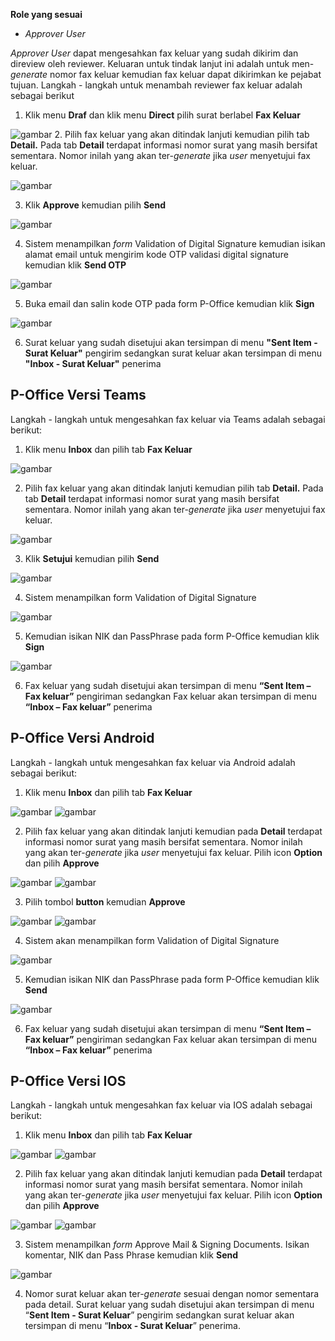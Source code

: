 **Role yang sesuai**

- *Approver User*

*Approver User* dapat mengesahkan fax keluar yang sudah dikirim dan direview oleh reviewer. Keluaran untuk tindak lanjut ini adalah untuk men-*generate* nomor fax keluar kemudian fax keluar dapat dikirimkan ke pejabat tujuan. Langkah - langkah untuk menambah reviewer fax keluar adalah sebagai berikut

1. Klik menu **Draf** dan klik menu **Direct** pilih surat berlabel **Fax Keluar**

![gambar](FaxKeluar/FK_Web/FK50.jpg)
2. Pilih fax keluar yang akan ditindak lanjuti kemudian pilih tab **Detail.** Pada tab **Detail** terdapat informasi nomor surat yang masih bersifat sementara. Nomor inilah yang akan ter-*generate* jika *user* menyetujui fax keluar.

![gambar](FaxKeluar/FK_Web/FK51.jpg)

3. Klik **Approve** kemudian pilih **Send**

![gambar](FaxKeluar/FK_Web/FK52.jpg)

4. Sistem menampilkan *form* Validation of Digital Signature kemudian isikan alamat email untuk mengirim kode OTP validasi digital signature kemudian klik **Send OTP**

![gambar](FaxKeluar/FK_Web/FK-CR02.png)

5. Buka email dan salin kode OTP pada form P-Office kemudian klik **Sign**

![gambar](FaxKeluar/FK_Web/FK-CR03.png)

6. Surat keluar yang sudah disetujui akan tersimpan di menu **"Sent Item - Surat Keluar"** pengirim sedangkan surat keluar akan tersimpan di menu **"Inbox - Surat Keluar"** penerima

## **P-Office Versi Teams**

Langkah - langkah untuk mengesahkan fax keluar via Teams adalah sebagai berikut:

1. Klik menu **Inbox** dan pilih tab **Fax Keluar**

![gambar](FaxKeluar/FK_Teams/FK40.png)

2. Pilih fax keluar yang akan ditindak lanjuti kemudian pilih tab **Detail.** Pada tab **Detail** terdapat informasi nomor surat yang masih bersifat sementara. Nomor inilah yang akan ter-*generate* jika *user* menyetujui fax keluar.

![gambar](FaxKeluar/FK_Teams/FK55.png)

3. Klik **Setujui** kemudian pilih **Send**

![gambar](FaxKeluar/FK_Teams/FK56.png)

4.	Sistem menampilkan form Validation of Digital Signature

![gambar](FaxKeluar/FK_Teams/FKN1.png)
 
5.	Kemudian isikan NIK dan PassPhrase pada form P-Office kemudian klik **Sign**

![gambar](FaxKeluar/FK_Teams/FKN2.png)

6.	Fax keluar yang sudah disetujui akan tersimpan di menu **“Sent Item – Fax keluar”** pengiriman sedangkan Fax keluar akan tersimpan di menu **“Inbox – Fax keluar”** penerima


## **P-Office Versi Android**

Langkah - langkah untuk mengesahkan fax keluar via Android adalah sebagai berikut:

1. Klik menu **Inbox** dan pilih tab **Fax Keluar**

![gambar](FaxKeluar/FK_Android/NomorFK/A01.jpg) ![gambar](FaxKeluar/FK_Android/NomorFK/A02.jpg) 

2. Pilih fax keluar yang akan ditindak lanjuti kemudian pada **Detail** terdapat informasi nomor surat yang masih bersifat sementara. Nomor inilah yang akan ter-_generate_ jika _user_ menyetujui fax keluar. Pilih icon **Option** dan pilih **Approve**

![gambar](FaxKeluar/FK_Android/NomorFK/A04.jpg) ![gambar](FaxKeluar/FK_Android/NomorFK/A05.jpg)  

3. Pilih tombol **button** kemudian **Approve**
   
![gambar](FaxKeluar/FK_Android/NomorFK/A06.jpg) ![gambar](FaxKeluar/FK_Android/NomorFK/A07.jpg) 

4. Sistem akan menampilkan form Validation of Digital Signature
   
![gambar](FaxKeluar/FK_Android/NomorFK/A08.jpg)

5. Kemudian isikan NIK dan PassPhrase pada form P-Office kemudian klik **Send**
   
![gambar](FaxKeluar/FK_Android/NomorFK/A09.jpg)

6. Fax keluar yang sudah disetujui akan tersimpan di menu **“Sent Item – Fax keluar”** pengiriman sedangkan Fax keluar akan tersimpan di menu **“Inbox – Fax keluar”** penerima

## **P-Office Versi IOS**

Langkah - langkah untuk mengesahkan fax keluar via IOS adalah sebagai berikut:

1. Klik menu **Inbox** dan pilih tab **Fax Keluar**

![gambar](FaxKeluar/FK_IOS/FK-34.1.png) ![gambar](FaxKeluar/FK_IOS/FK-34.2.png)

2. Pilih fax keluar yang akan ditindak lanjuti kemudian pada **Detail** terdapat informasi nomor surat yang masih bersifat sementara. Nomor inilah yang akan ter-_generate_ jika _user_ menyetujui fax keluar. Pilih icon **Option** dan pilih **Approve**

![gambar](FaxKeluar/FK_IOS/FK-41.1.png) ![gambar](FaxKeluar/FK_IOS/FK-41.2.png)

3. Sistem menampilkan *form* Approve Mail & Signing Documents. Isikan komentar, NIK dan Pass Phrase kemudian klik **Send**

![gambar](FaxKeluar/FK_IOS/FK-42.png)

4. Nomor surat keluar akan ter-_generate_ sesuai dengan nomor sementara pada detail. Surat keluar yang sudah disetujui akan tersimpan di menu “**Sent Item - Surat Keluar**” pengirim sedangkan surat keluar akan tersimpan di menu “**Inbox - Surat Keluar**” penerima.


